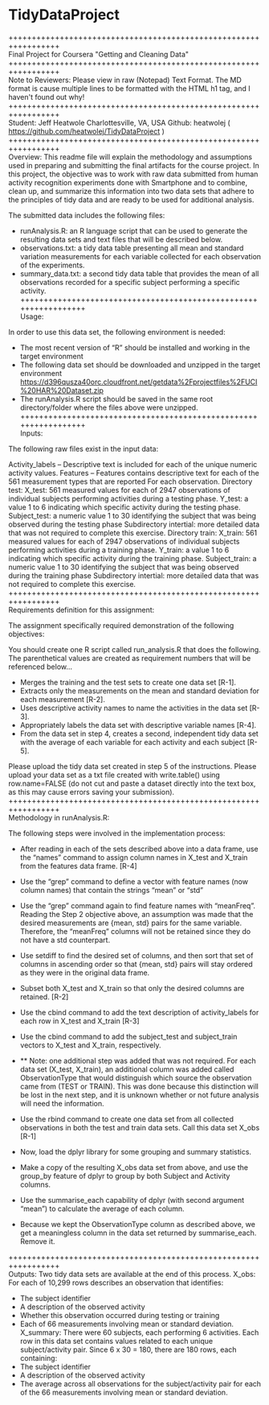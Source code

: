 # TidyDataProject

+++++++++++++++++++++++++++++++++++++++++++++++++++++++++++++++++   
Final Project for Coursera "Getting and Cleaning Data"
+++++++++++++++++++++++++++++++++++++++++++++++++++++++++++++++++   
Note to Reviewers: Please view in raw (Notepad) Text Format.  The MD format is cause multiple lines to be formatted with the HTML h1 tag, and I haven't found out why!
+++++++++++++++++++++++++++++++++++++++++++++++++++++++++++++++++   
Student: Jeff Heatwole
Charlottesville, VA, USA
Github: heatwolej ( https://github.com/heatwolej/TidyDataProject )
+++++++++++++++++++++++++++++++++++++++++++++++++++++++++++++++++   
Overview:
This readme file will explain the methodology and assumptions used in preparing and submitting the final artifacts for the course project.  In this project, the objective was to work with raw data submitted from human activity recognition experiments done with Smartphone and to combine, clean up, and summarize this information into two data sets that adhere to the principles of tidy data and are ready to be used for additional analysis.

The submitted data includes the following files:
- runAnalysis.R: an R language script that can be used to generate the resulting data sets and text files that will be described below.
- observations.txt: a tidy data table presenting all mean and standard variation measurements for each variable collected for each observation of the experiments.
- summary_data.txt: a second tidy data table that provides the mean of all observations recorded for a specific subject performing a specific activity.
+++++++++++++++++++++++++++++++++++++++++++++++++++++++++++++++++   
Usage:

In order to use this data set, the following environment is needed:
- The most recent version of “R” should be installed and working in the target environment
- The following data set should be downloaded and unzipped in the target environment
https://d396qusza40orc.cloudfront.net/getdata%2Fprojectfiles%2FUCI%20HAR%20Dataset.zip
- The runAnalysis.R script should be saved in the same root directory/folder where the files above were unzipped.
+++++++++++++++++++++++++++++++++++++++++++++++++++++++++++++++++   
Inputs:

The following raw files exist in the input data:

Activity_labels – Descriptive text is included for each of the unique numeric activity values. 
Features – Features contains descriptive text for each of the 561 measurement types that are reported 
For each observation.
Directory test:
	X_test:  561 measured values for each of 2947 observations of individual subjects performing activities during a testing phase.
	Y_test:  a value 1 to 6 indicating which specific activity during the testing phase.
	Subject_test:  a numeric value 1 to 30 identifying the subject that was being observed during the testing phase
	Subdirectory intertial: more detailed data that was not required to complete this exercise.
Directory train:
	X_train:  561 measured values for each of 2947 observations of individual subjects performing activities during a training phase.
	Y_train:  a value 1 to 6 indicating which specific activity during the training phase.
	Subject_train:  a numeric value 1 to 30 identifying the subject that was being observed during the training phase
	Subdirectory intertial: more detailed data that was not required to complete this exercise.
+++++++++++++++++++++++++++++++++++++++++++++++++++++++++++++++++   
Requirements definition for this assignment:

The assignment specifically required demonstration of the following objectives:

 You should create one R script called run_analysis.R that does the following.  The parenthetical values are created as requirement numbers that will be referenced below…

- Merges the training and the test sets to create one data set [R-1].
- Extracts only the measurements on the mean and standard deviation for each measurement [R-2].
- Uses descriptive activity names to name the activities in the data set [R-3].
- Appropriately labels the data set with descriptive variable names [R-4].
- From the data set in step 4, creates a second, independent tidy data set with the average of each variable for each activity and each subject [R-5].

Please upload the tidy data set created in step 5 of the instructions. Please upload your data set as a txt file created with write.table() using row.name=FALSE (do not cut and paste a dataset directly into the text box, as this may cause errors saving your submission).
+++++++++++++++++++++++++++++++++++++++++++++++++++++++++++++++++   
Methodology in runAnalysis.R:

The following steps were involved in the implementation process:
- After reading in each of the sets described above into a data frame, use the “names” command to assign column names in X_test and X_train from the features data frame. [R-4]

- Use the “grep” command to define a vector with feature names (now column names) that contain the strings “mean” or “std”

- Use the “grep” command again to find feature names with “meanFreq”.  Reading the Step 2 objective above, an assumption was made that the desired measurements are {mean, std} pairs for the same variable.  Therefore, the “meanFreq” columns will not be retained since they do not have a std counterpart.

- Use setdiff to find the desired set of columns, and then sort that set of columns in ascending order so that {mean, std} pairs will stay ordered as they were in the original data frame.

- Subset both X_test and X_train so that only the desired columns are retained. [R-2]
- Use the cbind command to add the text description of activity_labels for each row in X_test and X_train [R-3]

- Use the cbind command to add the subject_test and subject_train vectors to X_test and X_train, respectively.

*	** Note: one additional step was added that was not required.  For each data set (X_test, X_train), an additional column was added called ObservationType that would distinguish which source the observation came from (TEST or TRAIN).  This was done because this distinction will be lost in the next step, and it is unknown whether or not future analysis will need the information.

- Use the rbind command to create one data set from all collected observations in both the test and train data sets.  Call this data set X_obs [R-1]

- Now, load the dplyr library for some grouping and summary statistics.  

- Make a copy of the resulting X_obs data set from above, and use the group_by feature of dplyr to group by both Subject and Activity columns.

- Use the summarise_each capability of dplyr (with second argument “mean”)  to calculate the average of each column.

- Because we kept the ObservationType column as described above, we get a meaningless column in the data set returned by summarise_each.  Remove it.

+++++++++++++++++++++++++++++++++++++++++++++++++++++++++++++++++   
Outputs:
Two tidy data sets are available at the end of this process.
X_obs: For each of 10,299 rows describes an observation that identifies:
- The subject identifier
- A description of the observed activity
- Whether this observation occurred during testing or training
- Each of 66 measurements involving mean or standard deviation.
X_summary: There were 60 subjects, each performing 6 activities.  Each row in this data set  contains values related to each unique subject/activity pair.  Since 6 x 30 = 180, there are 180 rows, each containing:
- The subject identifier
- A description of the observed activity
- The average across all observations for the subject/activity pair for each of the 66 measurements involving mean or standard deviation.
